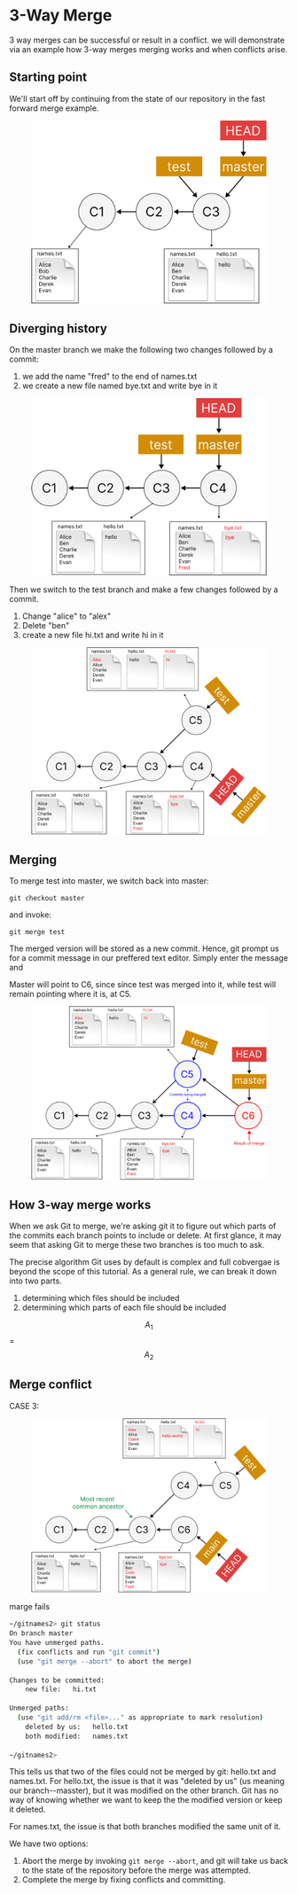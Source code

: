 # 3-Way Merge

3 way merges can be successful or result in a conflict. we will demonstrate via an example how 3-way merges merging works and when conflicts arise.&#x20;

## Starting point

We'll start off by continuing from the state of our repository in the fast forward merge example.&#x20;

<figure><img src="../../.gitbook/assets/Group 250.png" alt="" width="563"><figcaption></figcaption></figure>



## Diverging history

On the master branch we make the following two changes followed by a commit:

1. we add the name "fred" to the end of names.txt
2. we create a new file named bye.txt and write bye in it

<figure><img src="../../.gitbook/assets/Group 253.png" alt="" width="563"><figcaption></figcaption></figure>

Then we switch to the test branch and make a few changes followed by a commit.&#x20;

1. Change "alice" to "alex"&#x20;
2. Delete "ben"&#x20;
3. create a new file hi.txt and write hi in it

<figure><img src="../../.gitbook/assets/Group 255.png" alt="" width="563"><figcaption></figcaption></figure>



## Merging&#x20;

To merge test into master, we switch back into master:

```
git checkout master
```

and invoke:

```
git merge test
```

The merged version will be stored as a new commit. Hence, git prompt us for a commit message in our preffered text editor. Simply enter the message and&#x20;

Master will point to C6, since since test was merged into it, while test will remain pointing where it is, at C5. &#x20;

<figure><img src="../../.gitbook/assets/Group 278.png" alt=""><figcaption></figcaption></figure>

## How 3-way merge works

When we ask Git to merge, we're asking git it to figure out which parts of the commits each branch points to include or delete. At first glance, it may seem that asking Git to merge these two branches is too much to ask.&#x20;

The precise algorithm Git uses by default is complex and full cobvergae is beyond the scope of this tutorial. As a general rule, we can break it down into two parts.&#x20;

1. determining which files should be included
2. determining which parts of each file should be included

$$A_1$$= $$A_2$$



## Merge conflict











CASE 3:



<figure><img src="../../.gitbook/assets/Group 163 (1).png" alt=""><figcaption></figcaption></figure>

marge fails

```bash
~/gitnames2> git status
On branch master
You have unmerged paths.
  (fix conflicts and run "git commit")
  (use "git merge --abort" to abort the merge)

Changes to be committed:
	new file:   hi.txt

Unmerged paths:
  (use "git add/rm <file>..." as appropriate to mark resolution)
	deleted by us:   hello.txt
	both modified:   names.txt

~/gitnames2> 
```

This tells us that two of the files could not be merged by git: hello.txt and names.txt. For hello.txt, the issue is that it was "deleted by us" (us meaning our branch--masster), but it was modified on the other branch. Git has no way of knowing whether we want to keep the the modified version or keep it deleted.&#x20;

For names.txt, the issue is that both branches modified the same unit of it.&#x20;

We have two options:

1. Abort the merge by invoking `git merge --abort`, and git will take us back to the state of the repository before the merge was attempted.&#x20;
2. Complete the merge by fixing conflicts and committing.&#x20;

